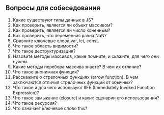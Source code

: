 ## Вопросы для собеседования

1. Какие существуют типы данных в JS?
2. Как проверить, является ли объект массивом?
3. Как проверить, является ли число конечным?
4. Как проверить, что переменная равна NaN?
5. Сравните ключевые слова var, let, const.
6. Что такое область видимости?
7. Что такое деструктуризация?
8. Назовите методы массивов, какие помните, и скажите, для чего они нужны.
9. Какие методы перебора массива знаете? В чем их отличие?
10. Что такое анонимная функция?
11. Расскажите о стрелочных функциях (arrow function). В чем заключаются отличия стрелочных функций от обычных?
12. Что такое и для чего используют IIFE (Immediately Invoked Function Expression)?
13. Что такое замыкание (closure) и какие сценарии его использования?
14. Что такое рекурсия?
15. Что означает ключевое слово this?